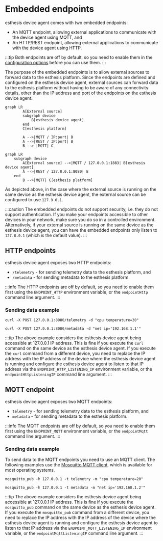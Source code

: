 # Embedded endpoints

esthesis device agent comes with two embedded endpoints:
- An MQTT endpoint, allowing external applications to communicate with the device agent using MQTT, and
- An HTTP/REST endpoint, allowing external applications to communicate with the device agent using HTTP.

:::tip
Both endpoints are off by default, so you need to enable them in the
[configuration options](02-Configuration%20parameters.md) before you can use them.
:::

The purpose of the embedded endpoints is to allow external sources to forward data to the esthesis
platform. Since the endpoints are defined and configured on the esthesis device agent, external
sources can forward data to the esthesis platform without having to be aware of any connectivity
details, other than the IP address and port of the endpoints on the esthesis device agent.

```mermaid
graph LR
		A[External source]
		subgraph device
			B[esthesis device agent]
		end
		C[esthesis platform]

		A -->|MQTT / IP:port| B
		A -->|REST / IP:port| B
		B --> |MQTT| C
```

```mermaid
graph LR
	subgraph device
		A[External source] -->|MQTT / 127.0.0.1:1883| B[esthesis device agent]
		A -->|REST / 127.0.0.1:8080| B
	end
		B -->|MQTT| C[esthesis platform]
```

As depicted above, in the case where the external source is running on the same device as the
esthesis device agent, the external source can be configured to use `127.0.0.1`.

:::caution
The embedded endpoints do not support security, i.e. they do not support authentication. If you
make your endpoints accessible to other devices in your network, make sure you do so in a controlled
environment. Alternatively, if your external source is running on the same device as the esthesis
device agent, you can have the embedded endpoints only listen to `127.0.0.1` (which is the default
value).
:::

## HTTP endpoints
esthesis device agent exposes two HTTP endpoints:
- `/telemetry` - for sending telemetry data to the esthesis platform, and
- `/metadata` - for sending metadata to the esthesis platform.

:::info
The HTTP endpoints are off by default, so you need to enable them first using the `ENDPOINT_HTTP`
environment variable, or the `endpointHttp` command line argument.
:::

### Sending data example
```shell
curl -X POST 127.0.0.1:8080/telemetry -d "cpu temperature=30"
```
```shell
curl -X POST 127.0.0.1:8080/metadata -d "net ip='192.168.1.1'"
```


:::tip
The above example considers the esthesis device agent being accessible at 127.0.0.1 IP address.
This is fine if you execute the `curl` command on the same device as the esthesis device agent. If
you execute the `curl` command from a different device, you need to replace the IP address with the
IP address of the device where the esthesis device agent is running and configure the esthesis device
agent to listen to that IP address via the `ENDPOINT_HTTP_LISTENING_IP` environment variable, or the
`endpointHttpListeningIP` command line argument.
:::

## MQTT endpoint
esthesis device agent exposes two MQTT endpoints:
- `telemetry` - for sending telemetry data to the esthesis platform, and
- `metadata` - for sending metadata to the esthesis platform.

:::info
The MQTT endpoints are off by default, so you need to enable them first using the `ENDPOINT_MQTT`
environment variable, or the `endpointMqtt` command line argument.
:::

### Sending data example
To send data to the MQTT endpoints you need to use an MQTT client. The following examples use the
[Mosquitto MQTT client](https://mosquitto.org), which is available for most operating systems.

```shell
mosquitto_pub -h 127.0.0.1 -t telemetry -m "cpu temperature=20"
```

```shell
mosquitto_pub -h 127.0.0.1 -t metadata -m "net ip='192.168.1.2'"
```

:::tip
The above example considers the esthesis device agent being accessible at 127.0.0.1 IP address.
This is fine if you execute the `mosquitto_pub` command on the same device as the esthesis device agent. If
you execute the `mosquitto_pub` command from a different device, you need to replace the IP address with the
IP address of the device where the esthesis device agent is running and configure the esthesis device
agent to listen to that IP address via the `ENDPOINT_MQTT_LISTENING_IP` environment variable, or the
`endpointMqttListeningIP` command line argument.
:::
